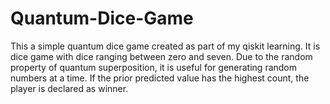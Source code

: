 # Quantum-Dice-Game

This a simple quantum dice game created as part of my qiskit learning. It is dice game with dice ranging between zero and seven. Due to the random property of quantum superposition, it is useful for generating random numbers at a time. 
If the prior predicted value has the highest count, the player is declared as winner.
